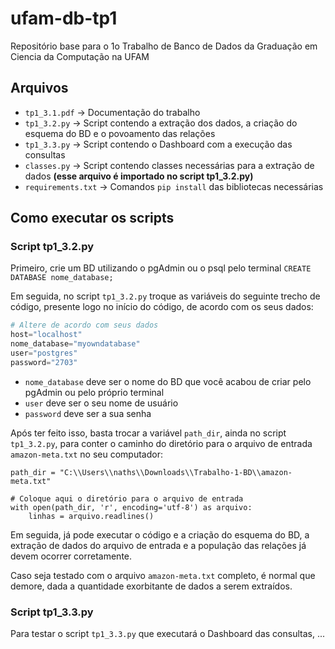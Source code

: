 # ufam-db-tp1

Repositório base para o 1o Trabalho de Banco de Dados da Graduação em Ciencia da Computação na UFAM

## Arquivos

- ```tp1_3.1.pdf``` -> Documentação do trabalho
- ```tp1_3.2.py``` -> Script contendo a extração dos dados, a criação do esquema do BD e o povoamento das relações
- ```tp1_3.3.py``` -> Script contendo o Dashboard com a execução das consultas
- ```classes.py``` -> Script contendo classes necessárias para a extração de dados **(esse arquivo é importado no script tp1_3.2.py)**
- ```requirements.txt``` -> Comandos ```pip install``` das bibliotecas necessárias

## Como executar os scripts

### Script tp1_3.2.py

Primeiro, crie um BD utilizando o pgAdmin ou o psql pelo terminal ```CREATE DATABASE nome_database;```

Em seguida, no script ```tp1_3.2.py``` troque as variáveis do seguinte trecho de código, presente logo no início do código, de acordo com os seus dados:

```python
# Altere de acordo com seus dados
host="localhost"
nome_database="myowndatabase"
user="postgres"
password="2703"
```

- ```nome_database``` deve ser o nome do BD que você acabou de criar pelo pgAdmin ou pelo próprio terminal
- ```user``` deve ser o seu nome de usuário
- ```password``` deve ser a sua senha

Após ter feito isso, basta trocar a variável ```path_dir```, ainda no script ```tp1_3.2.py```, para conter o caminho do diretório para o arquivo de entrada ```amazon-meta.txt``` no seu computador:

```python3
path_dir = "C:\\Users\\naths\\Downloads\\Trabalho-1-BD\\amazon-meta.txt"

# Coloque aqui o diretório para o arquivo de entrada
with open(path_dir, 'r', encoding='utf-8') as arquivo:
    linhas = arquivo.readlines()
```

Em seguida, já pode executar o código e a criação do esquema do BD, a extração de dados do arquivo de entrada e a população das relações já devem ocorrer corretamente.

Caso seja testado com o arquivo ```amazon-meta.txt``` completo, é normal que demore, dada a quantidade exorbitante de dados a serem extraídos.

### Script tp1_3.3.py

Para testar o script ```tp1_3.3.py``` que executará o Dashboard das consultas, ...
